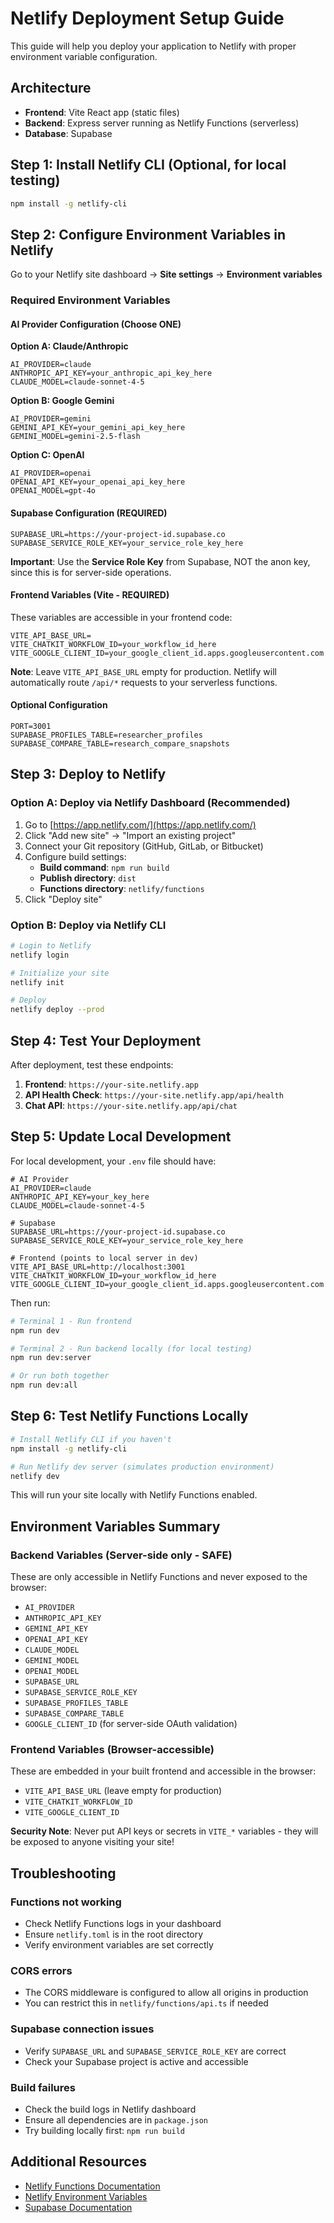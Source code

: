 # Netlify Deployment Setup Guide

This guide will help you deploy your application to Netlify with proper environment variable configuration.

## Architecture

- **Frontend**: Vite React app (static files)
- **Backend**: Express server running as Netlify Functions (serverless)
- **Database**: Supabase

## Step 1: Install Netlify CLI (Optional, for local testing)

```bash
npm install -g netlify-cli
```

## Step 2: Configure Environment Variables in Netlify

Go to your Netlify site dashboard → **Site settings** → **Environment variables**

### Required Environment Variables

#### AI Provider Configuration (Choose ONE)

**Option A: Claude/Anthropic**
```
AI_PROVIDER=claude
ANTHROPIC_API_KEY=your_anthropic_api_key_here
CLAUDE_MODEL=claude-sonnet-4-5
```

**Option B: Google Gemini**
```
AI_PROVIDER=gemini
GEMINI_API_KEY=your_gemini_api_key_here
GEMINI_MODEL=gemini-2.5-flash
```

**Option C: OpenAI**
```
AI_PROVIDER=openai
OPENAI_API_KEY=your_openai_api_key_here
OPENAI_MODEL=gpt-4o
```

#### Supabase Configuration (REQUIRED)
```
SUPABASE_URL=https://your-project-id.supabase.co
SUPABASE_SERVICE_ROLE_KEY=your_service_role_key_here
```

**Important**: Use the **Service Role Key** from Supabase, NOT the anon key, since this is for server-side operations.

#### Frontend Variables (Vite - REQUIRED)

These variables are accessible in your frontend code:

```
VITE_API_BASE_URL=
VITE_CHATKIT_WORKFLOW_ID=your_workflow_id_here
VITE_GOOGLE_CLIENT_ID=your_google_client_id.apps.googleusercontent.com
```

**Note**: Leave `VITE_API_BASE_URL` empty for production. Netlify will automatically route `/api/*` requests to your serverless functions.

#### Optional Configuration

```
PORT=3001
SUPABASE_PROFILES_TABLE=researcher_profiles
SUPABASE_COMPARE_TABLE=research_compare_snapshots
```

## Step 3: Deploy to Netlify

### Option A: Deploy via Netlify Dashboard (Recommended)

1. Go to [https://app.netlify.com/](https://app.netlify.com/)
2. Click "Add new site" → "Import an existing project"
3. Connect your Git repository (GitHub, GitLab, or Bitbucket)
4. Configure build settings:
   - **Build command**: `npm run build`
   - **Publish directory**: `dist`
   - **Functions directory**: `netlify/functions`
5. Click "Deploy site"

### Option B: Deploy via Netlify CLI

```bash
# Login to Netlify
netlify login

# Initialize your site
netlify init

# Deploy
netlify deploy --prod
```

## Step 4: Test Your Deployment

After deployment, test these endpoints:

1. **Frontend**: `https://your-site.netlify.app`
2. **API Health Check**: `https://your-site.netlify.app/api/health`
3. **Chat API**: `https://your-site.netlify.app/api/chat`

## Step 5: Update Local Development

For local development, your `.env` file should have:

```env
# AI Provider
AI_PROVIDER=claude
ANTHROPIC_API_KEY=your_key_here
CLAUDE_MODEL=claude-sonnet-4-5

# Supabase
SUPABASE_URL=https://your-project-id.supabase.co
SUPABASE_SERVICE_ROLE_KEY=your_service_role_key_here

# Frontend (points to local server in dev)
VITE_API_BASE_URL=http://localhost:3001
VITE_CHATKIT_WORKFLOW_ID=your_workflow_id_here
VITE_GOOGLE_CLIENT_ID=your_google_client_id.apps.googleusercontent.com
```

Then run:

```bash
# Terminal 1 - Run frontend
npm run dev

# Terminal 2 - Run backend locally (for local testing)
npm run dev:server

# Or run both together
npm run dev:all
```

## Step 6: Test Netlify Functions Locally

```bash
# Install Netlify CLI if you haven't
npm install -g netlify-cli

# Run Netlify dev server (simulates production environment)
netlify dev
```

This will run your site locally with Netlify Functions enabled.

## Environment Variables Summary

### Backend Variables (Server-side only - SAFE)
These are only accessible in Netlify Functions and never exposed to the browser:

- `AI_PROVIDER`
- `ANTHROPIC_API_KEY`
- `GEMINI_API_KEY`
- `OPENAI_API_KEY`
- `CLAUDE_MODEL`
- `GEMINI_MODEL`
- `OPENAI_MODEL`
- `SUPABASE_URL`
- `SUPABASE_SERVICE_ROLE_KEY`
- `SUPABASE_PROFILES_TABLE`
- `SUPABASE_COMPARE_TABLE`
- `GOOGLE_CLIENT_ID` (for server-side OAuth validation)

### Frontend Variables (Browser-accessible)
These are embedded in your built frontend and accessible in the browser:

- `VITE_API_BASE_URL` (leave empty for production)
- `VITE_CHATKIT_WORKFLOW_ID`
- `VITE_GOOGLE_CLIENT_ID`

**Security Note**: Never put API keys or secrets in `VITE_*` variables - they will be exposed to anyone visiting your site!

## Troubleshooting

### Functions not working
- Check Netlify Functions logs in your dashboard
- Ensure `netlify.toml` is in the root directory
- Verify environment variables are set correctly

### CORS errors
- The CORS middleware is configured to allow all origins in production
- You can restrict this in `netlify/functions/api.ts` if needed

### Supabase connection issues
- Verify `SUPABASE_URL` and `SUPABASE_SERVICE_ROLE_KEY` are correct
- Check your Supabase project is active and accessible

### Build failures
- Check the build logs in Netlify dashboard
- Ensure all dependencies are in `package.json`
- Try building locally first: `npm run build`

## Additional Resources

- [Netlify Functions Documentation](https://docs.netlify.com/functions/overview/)
- [Netlify Environment Variables](https://docs.netlify.com/environment-variables/overview/)
- [Supabase Documentation](https://supabase.com/docs)
